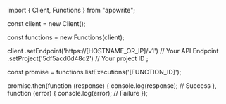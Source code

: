 import { Client, Functions } from "appwrite";

const client = new Client();

const functions = new Functions(client);

client
    .setEndpoint('https://[HOSTNAME_OR_IP]/v1') // Your API Endpoint
    .setProject('5df5acd0d48c2') // Your project ID
;

const promise = functions.listExecutions('[FUNCTION_ID]');

promise.then(function (response) {
    console.log(response); // Success
}, function (error) {
    console.log(error); // Failure
});